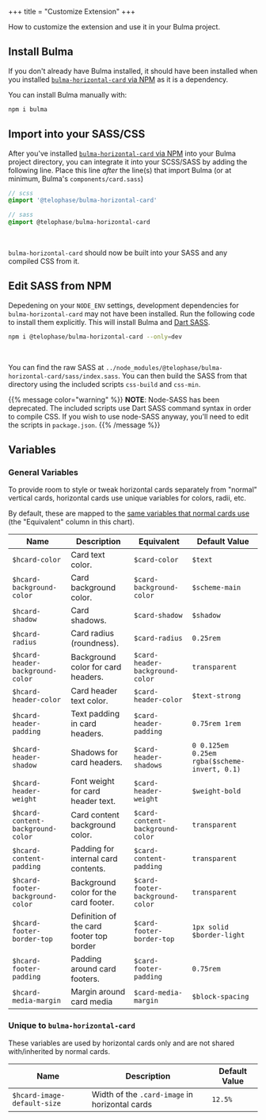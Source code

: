 +++
title = "Customize Extension"
+++

How to customize the extension and use it in your Bulma project.

## Install Bulma
If you don't already have Bulma installed, it should have been installed when you installed [`bulma-horizontal-card` via NPM](../install/#via-npm-for-bulma-sass) as it is a dependency.

You can install Bulma manually with:
```sh
npm i bulma
```

## Import into your SASS/CSS
After you've installed [`bulma-horizontal-card` via NPM](../install/#via-npm-for-bulma-sass) into your Bulma project directory, you can integrate it into your SCSS/SASS by adding the following line. Place this line *after* the line(s) that import Bulma (or at minimum, Bulma's `components/card.sass`)

```scss
// scss
@import '@telophase/bulma-horizontal-card'
```

```sass
// sass
@import @telophase/bulma-horizontal-card
```
<br>

`bulma-horizontal-card` should now be built into your SASS and any compiled CSS from it.

## Edit SASS from NPM
Depedening on your `NODE_ENV` settings, development dependencies for `bulma-horizontal-card` may not have been installed. Run the following code to install them explicitly. This will install Bulma and [Dart SASS](https://www.npmjs.com/package/sass).

```sh
npm i @telophase/bulma-horizontal-card --only=dev
```
<br>

You can find the raw SASS at `../node_modules/@telophase/bulma-horizontal-card/sass/index.sass`. You can then build the SASS from that directory using the included scripts `css-build` and `css-min`.

{{% message color="warning" %}}
**NOTE**: Node-SASS has been deprecated. The included scripts use Dart SASS command syntax in order to compile CSS. If you wish to use node-SASS anyway, you'll need to edit the scripts in `package.json`.
{{% /message %}}

## Variables

### General Variables
To provide room to style or tweak horizontal cards separately from "normal" vertical cards, horizontal cards use unique variables for colors, radii, etc.

By default, these are mapped to the [same variables that normal cards use](https://bulma.io/documentation/components/card/#variables) (the "Equivalent" column in this chart).

| Name | Description | Equivalent | Default Value
| --- | ----------- | ---- | ---- |
| `$hcard-color` | Card text color. | `$card-color` | `$text` |
| `$hcard-background-color` | Card background color. | `$card-background-color` | `$scheme-main` |
|`$hcard-shadow` | Card shadows. | `$card-shadow` | `$shadow` |
|`$hcard-radius` | Card radius (roundness). | `$card-radius` | `0.25rem` |
`$hcard-header-background-color`|Background color for card headers. | `$card-header-background-color` | `transparent` |
| `$hcard-header-color`| Card header text color. | `$card-header-color` | `$text-strong` |
| `$hcard-header-padding`| Text padding in card headers. | `$card-header-padding`| `0.75rem 1rem`|
| `$hcard-header-shadow`| Shadows for card headers. | `$card-header-shadows`| `0 0.125em 0.25em rgba($scheme-invert, 0.1)`|
| `$hcard-header-weight` | Font weight for card header text. | `$card-header-weight`| `$weight-bold`|
| `$hcard-content-background-color`| Card content background color. | `$card-content-background-color`| `transparent` |
| `$hcard-content-padding` |  Padding for internal card contents. | `$card-content-padding` | `transparent` |
| `$hcard-footer-background-color` | Background color for the card footer. | `$card-footer-background-color` | `transparent`|
| `$hcard-footer-border-top` | Definition of the card footer top border | `$card-footer-border-top` |`1px solid $border-light`|
| `$hcard-footer-padding` | Padding around card footers. | `$card-footer-padding` | `0.75rem` |
| `$hcard-media-margin` | Margin around card media | `$card-media-margin` | `$block-spacing` |

### Unique to `bulma-horizontal-card`
These variables are used by horizontal cards only and are not shared with/inherited by normal cards.

| Name | Description | Default Value |
| --- | ----------- | ---- |
| `$hcard-image-default-size` | Width of the `.card-image` in horizontal cards | `12.5%` |
